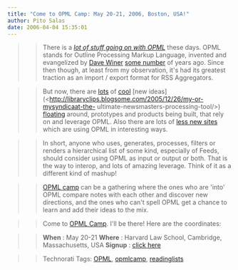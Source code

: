```yaml
---
title: "Come to OPML Camp: May 20-21, 2006, Boston, USA!"
author: Pito Salas
date: 2006-04-04 15:35:01
---
```


>>

>> There is a _[lot of stuff going on with OPML](<http://opmlcamp.com/>)_
these days. OPML stands for Outline Processing Markup Language, invented and
evangelized by [Dave Winer](<http://www.scripting.com/>) [some
number](<http://www.opml.org/about>) of years ago. Since then though, at least
from my observation, it's had its greatest traction as an import / export
format for RSS Aggregators.

>>

>> But now, there are [lots](<http://www.opmlsearch.com/>) of
[cool](<http://www.grazr.com/>) [new
ideas](<http://libraryclips.blogsome.com/2005/12/26/my-or-mysyndicaat-the-
ultimate-newsmasters-processing-tool/>) [floating](<http://feedrinse.com/>)
around, prototypes and products being built, that rely on and leverage OPML.
Also there are lots of [less new sites
](<http://www.web20workgroup.com/>)which are using OPML in interesting ways.

>>

>> In short, anyone who uses, generates, processes, filters or renders a
hierarchical list of some kind, especially of Feeds, should consider using
OPML as input or output or both. That is the way to interop, and lots of
amazing leverage. Think of it as a different kind of mashup!

>>

>> [OPML camp](<http://www.opmlcamp.com/>) can be a gathering where the ones
who are 'into' OPML compare notes with each other and discover new directions,
and the ones who can't spell OPML get a chance to learn and add their ideas to
the mix.

>>

>> Come to [OPML Camp](<http://opmlcamp.com/>). I'll be there! Here are the
coordinates:

>>

>> **When** : May 20-21 **Where** : Harvard Law School, Cambridge,
Massachusetts, USA **Signup** : [click here](<http://opmlcamp.com/?p=35>)

>>

>> Technorati Tags: [OPML](<http://www.technorati.com/tag/OPML>),
[opmlcamp](<http://www.technorati.com/tag/opmlcamp>),
[readinglists](<http://www.technorati.com/tag/readinglists>)


